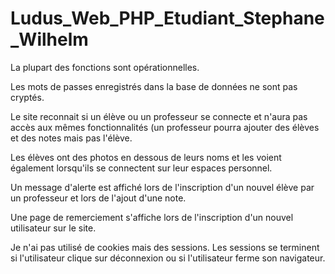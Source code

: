 # Ludus_Web_PHP_Etudiant_Stephane_Wilhelm


La plupart des fonctions sont opérationnelles.

Les mots de passes enregistrés dans la base de données ne sont pas cryptés.

Le site reconnait si un élève ou un professeur se connecte et n'aura pas accès aux mêmes fonctionnalités (un professeur pourra ajouter des élèves et des notes mais pas l'élève.

Les élèves ont des photos en dessous de leurs noms et les voient également lorsqu'ils se connectent sur leur espaces personnel.

Un message d'alerte est affiché lors de l'inscription d'un nouvel élève par un professeur et lors de l'ajout d'une note.

Une page de remerciement s'affiche lors de l'inscription d'un nouvel utilisateur sur le site.

Je n'ai pas utilisé de cookies mais des sessions. Les sessions se terminent si l'utilisateur clique sur déconnexion ou si l'utilisateur ferme son navigateur.

